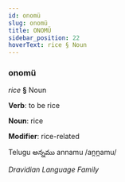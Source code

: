 ```yaml
---
id: onomü
slug: onomü
title: ONOMÜ
sidebar_position: 22
hoverText: rice § Noun
---
```


### onomü

*rice* **§** Noun

**Verb**: to be rice

**Noun**: rice

**Modifier**: rice-related

Telugu అన్నము annamu /an̪n̪amu/

*Dravidian Language Family*